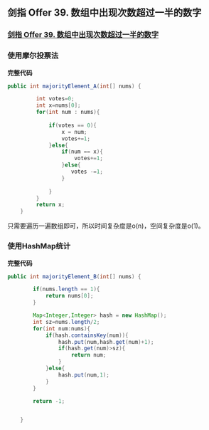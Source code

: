 ## 剑指 Offer 39. 数组中出现次数超过一半的数字

### [剑指 Offer 39. 数组中出现次数超过一半的数字](https://leetcode-cn.com/problems/shu-zu-zhong-chu-xian-ci-shu-chao-guo-yi-ban-de-shu-zi-lcof/)

### 使用摩尔投票法

**完整代码**

~~~ java
public int majorityElement_A(int[] nums) {

         int votes=0;
         int x=nums[0];
         for(int num : nums){
             
             if(votes == 0){
                 x = num;
                 votes+=1;
             }else{
                 if(num == x){
                     votes+=1;
                 }else{
                    votes -=1;
                 }
                 
             }
         }
         return x;
    }
~~~

只需要遍历一遍数组即可，所以时间复杂度是o(n)，空间复杂度是o(1)。

### 使用HashMap统计

**完整代码**

~~~ java
public int majorityElement_B(int[] nums) {

        if(nums.length == 1){
            return nums[0];
        }

        Map<Integer,Integer> hash = new HashMap();
        int sz=nums.length/2;
        for(int num:nums){
            if(hash.containsKey(num)){
                hash.put(num,hash.get(num)+1);
                if(hash.get(num)>sz){
                    return num;
                }
            }else{
                hash.put(num,1);
            }
        }

        return -1;


    }
~~~

